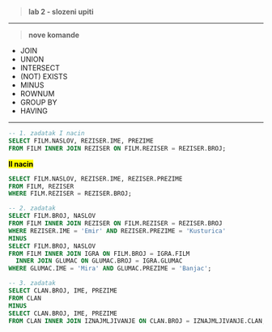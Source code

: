 > **lab 2 - slozeni upiti**

---
> **nove komande**

- JOIN
- UNION
- INTERSECT
- (NOT) EXISTS
- MINUS
- ROWNUM
- GROUP BY
- HAVING
---

```sql
-- 1. zadatak I nacin
SELECT FILM.NASLOV, REZISER.IME, PREZIME
FROM FILM INNER JOIN REZISER ON FILM.REZISER = REZISER.BROJ;
```
**<mark> II nacin</mark>**
```sql
SELECT FILM.NASLOV, REZISER.IME, REZISER.PREZIME
FROM FILM, REZISER
WHERE FILM.REZISER = REZISER.BROJ;
```

```sql
-- 2. zadatak
SELECT FILM.BROJ, NASLOV
FROM FILM INNER JOIN REZISER ON FILM.REZISER = REZISER.BROJ
WHERE REZISER.IME = 'Emir' AND REZISER.PREZIME = 'Kusturica'
MINUS
SELECT FILM.BROJ, NASLOV
FROM FILM INNER JOIN IGRA ON FILM.BROJ = IGRA.FILM
  INNER JOIN GLUMAC ON GLUMAC.BROJ = IGRA.GLUMAC
WHERE GLUMAC.IME = 'Mira' AND GLUMAC.PREZIME = 'Banjac';
```

```sql
-- 3. zadatak
SELECT CLAN.BROJ, IME, PREZIME
FROM CLAN 
MINUS
SELECT CLAN.BROJ, IME, PREZIME
FROM CLAN INNER JOIN IZNAJMLJIVANJE ON CLAN.BROJ = IZNAJMLJIVANJE.CLAN;
```



